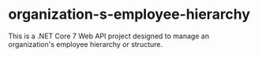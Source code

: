 # organization-s-employee-hierarchy
This is a .NET Core 7 Web API project designed to manage an organization's employee hierarchy or structure.
